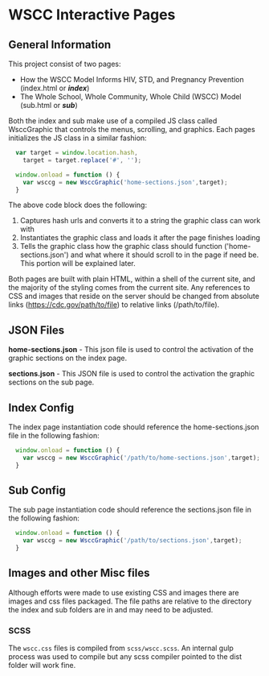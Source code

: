# WSCC Interactive Pages
## General Information
This project consist of two pages:
* How the WSCC Model Informs HIV, STD, and Pregnancy Prevention (index.html or _**index**_)
* The Whole School, Whole Community, Whole Child (WSCC) Model (sub.html or _**sub**_)

Both the index and sub make use of a compiled JS class called WsccGraphic that controls the menus,
scrolling, and graphics. Each pages initializes the JS class in a similar fashion:
```javascript
  var target = window.location.hash,
    target = target.replace('#', '');

  window.onload = function () {
    var wsccg = new WsccGraphic('home-sections.json',target);
  }
```

The above code block does the following:
1. Captures hash urls and converts it to a string the graphic class can work with
1. Instantiates the graphic class and loads it after the page finishes loading
1. Tells the graphic class how the graphic class should function ('home-sections.json')
and what where it should scroll to in the page if need be. This portion will be 
explained later.

Both pages are built with plain HTML, within a shell of the current site, and the 
majority of the styling comes from the current site. Any references to CSS and 
images that reside on the server should be changed from absolute links 
(https://cdc.gov/path/to/file) to relative links (/path/to/file).

## JSON Files 
**home-sections.json** - This json file is used to control the activation of the graphic
sections on the index page.

**sections.json** - This JSON file is used to control the activation the graphic sections
on the sub page.

## Index Config
The index page instantiation code should reference the home-sections.json file in the
following fashion:
```javascript
  window.onload = function () {
    var wsccg = new WsccGraphic('/path/to/home-sections.json',target);
  }
```

## Sub Config
The sub page instantiation code should reference the sections.json file in the
following fashion:
```javascript
  window.onload = function () {
    var wsccg = new WsccGraphic('/path/to/sections.json',target);
  }
```

## Images and other Misc files
Although efforts were made to use existing CSS and images there are images and css files packaged.
The file paths are relative to the directory the index and sub folders are in and may need to be adjusted.

### SCSS
The `wscc.css` files is compiled from `scss/wscc.scss`. An internal gulp process was used to compile 
but any scss compiler pointed to the dist folder will work fine.